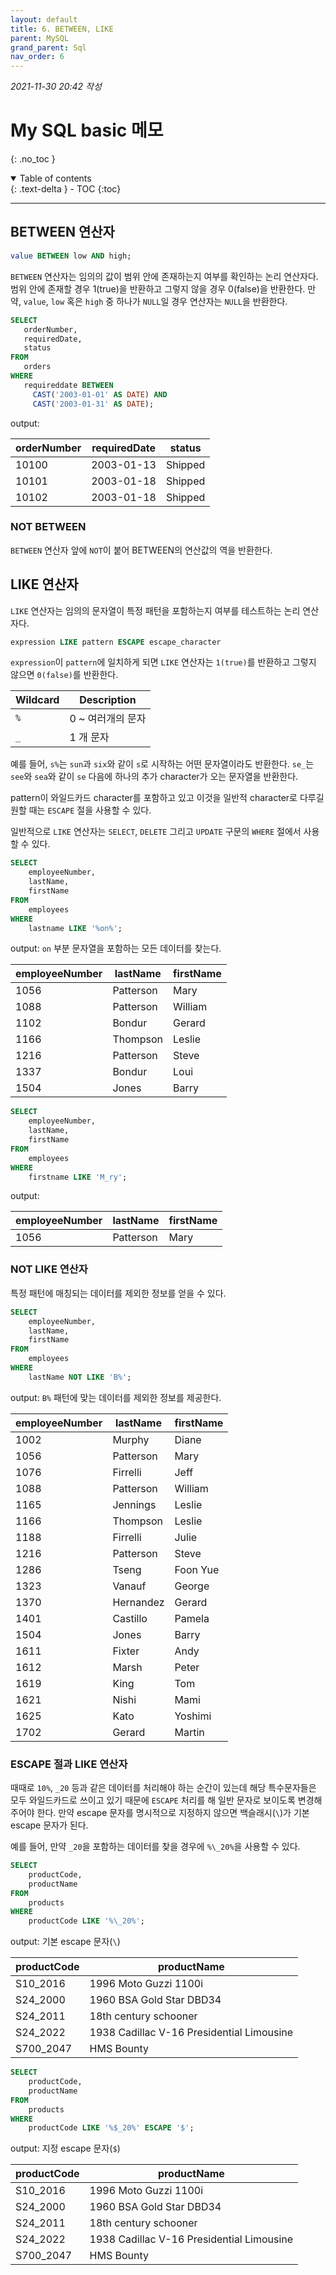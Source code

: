 ```yaml
---
layout: default
title: 6. BETWEEN, LIKE
parent: MySQL
grand_parent: Sql
nav_order: 6
---
```


*2021-11-30 20:42 작성*

# My SQL basic 메모
{: .no_toc }

<details open markdown="block">
  <summary>
    Table of contents
  </summary>
  {: .text-delta }
- TOC
{:toc}
</details>

---

## BETWEEN 연산자

~~~~sql
value BETWEEN low AND high;
~~~~

`BETWEEN` 연산자는 임의의 값이 범위 안에 존재하는지 여부를 확인하는 논리 연산자다. 범위 안에 존재할 경우 1(true)을 반환하고 그렇지 않을 경우 0(false)을 반환한다. 만약, `value`, `low` 혹은 `high` 중 하나가 `NULL`일 경우 연산자는 `NULL`을 반환한다.

~~~~sql
SELECT 
   orderNumber,
   requiredDate,
   status
FROM 
   orders
WHERE 
   requireddate BETWEEN 
     CAST('2003-01-01' AS DATE) AND 
     CAST('2003-01-31' AS DATE);
~~~~

output:

| orderNumber | requiredDate | status  |
|-------------|--------------|---------|
|       10100 | 2003-01-13   | Shipped |
|       10101 | 2003-01-18   | Shipped |
|       10102 | 2003-01-18   | Shipped |

### NOT BETWEEN

`BETWEEN` 연산자 앞에 `NOT`이 붙어 BETWEEN의 연산값의 역을 반환한다.

## LIKE 연산자

`LIKE` 연산자는 임의의 문자열이 특정 패턴을 포함하는지 여부를 테스트하는 논리 연산자다.

~~~~sql
expression LIKE pattern ESCAPE escape_character
~~~~

`expression`이 `pattern`에 일치하게 되면 `LIKE` 연산자는 `1(true)`를 반환하고 그렇지 않으면 `0(false)`를 반환한다.

| Wildcard | Description      |
|----------|------------------|
| `%`      | 0 ~ 여러개의 문자 |
| `_`      | 1 개 문자        |

예를 들어, `s%`는 `sun`과 `six`와 같이 `s`로 시작하는 어떤 문자열이라도 반환한다. `se_`는 `see`와 `sea`와 같이 `se` 다음에 하나의 추가 character가 오는 문자열을 반환한다. 

pattern이 와일드카드 character를 포함하고 있고 이것을 일반적 character로 다루길 원할 때는 `ESCAPE` 절을 사용할 수 있다.

일반적으로 `LIKE` 연산자는 `SELECT`, `DELETE` 그리고 `UPDATE` 구문의 `WHERE` 절에서 사용할 수 있다.

~~~~sql
SELECT 
    employeeNumber, 
    lastName, 
    firstName
FROM
    employees
WHERE
    lastname LIKE '%on%';
~~~~

output: `on` 부분 문자열을 포함하는 모든 데이터를 찾는다.

| employeeNumber | lastName  | firstName |
|----------------|-----------|-----------|
|           1056 | Patterson | Mary      |
|           1088 | Patterson | William   |
|           1102 | Bondur    | Gerard    |
|           1166 | Thompson  | Leslie    |
|           1216 | Patterson | Steve     |
|           1337 | Bondur    | Loui      |
|           1504 | Jones     | Barry     |

~~~~sql
SELECT 
    employeeNumber, 
    lastName, 
    firstName
FROM
    employees
WHERE
    firstname LIKE 'M_ry';
~~~~

output:

| employeeNumber | lastName  | firstName |
|----------------|-----------|-----------|
|           1056 | Patterson | Mary      |

### NOT LIKE 연산자

특정 패턴에 매칭되는 데이터를 제외한 정보를 얻을 수 있다.

~~~~sql
SELECT 
    employeeNumber, 
    lastName, 
    firstName
FROM
    employees
WHERE
    lastName NOT LIKE 'B%';
~~~~

output: `B%` 패턴에 맞는 데이터를 제외한 정보를 제공한다.

| employeeNumber | lastName  | firstName |
|----------------|-----------|-----------|
|           1002 | Murphy    | Diane     |
|           1056 | Patterson | Mary      |
|           1076 | Firrelli  | Jeff      |
|           1088 | Patterson | William   |
|           1165 | Jennings  | Leslie    |
|           1166 | Thompson  | Leslie    |
|           1188 | Firrelli  | Julie     |
|           1216 | Patterson | Steve     |
|           1286 | Tseng     | Foon Yue  |
|           1323 | Vanauf    | George    |
|           1370 | Hernandez | Gerard    |
|           1401 | Castillo  | Pamela    |
|           1504 | Jones     | Barry     |
|           1611 | Fixter    | Andy      |
|           1612 | Marsh     | Peter     |
|           1619 | King      | Tom       |
|           1621 | Nishi     | Mami      |
|           1625 | Kato      | Yoshimi   |
|           1702 | Gerard    | Martin    |

### ESCAPE 절과 LIKE 연산자

때때로 `10%`, `_20` 등과 같은 데이터를 처리해야 하는 순간이 있는데 해당 특수문자들은 모두 와일드카드로 쓰이고 있기 때문에 `ESCAPE` 처리를 해 일반 문자로 보이도록 변경해주어야 한다. 만약 escape 문자를 명시적으로 지정하지 않으면 백슬래시(`\`)가 기본 escape 문자가 된다.

예를 들어, 만약 `_20`을 포함하는 데이터를 찾을 경우에 `%\_20%`을 사용할 수 있다.

~~~~sql
SELECT 
    productCode, 
    productName
FROM
    products
WHERE
    productCode LIKE '%\_20%';
~~~~

output: 기본 escape 문자(`\`)

| productCode | productName                               |
|-------------|-------------------------------------------|
| S10_2016    | 1996 Moto Guzzi 1100i                     |
| S24_2000    | 1960 BSA Gold Star DBD34                  |
| S24_2011    | 18th century schooner                     |
| S24_2022    | 1938 Cadillac V-16 Presidential Limousine |
| S700_2047   | HMS Bounty                                |

~~~~sql
SELECT 
    productCode, 
    productName
FROM
    products
WHERE
    productCode LIKE '%$_20%' ESCAPE '$';
~~~~

output: 지정 escape 문자(`$`)

| productCode | productName                               |
|-------------|-------------------------------------------|
| S10_2016    | 1996 Moto Guzzi 1100i                     |
| S24_2000    | 1960 BSA Gold Star DBD34                  |
| S24_2011    | 18th century schooner                     |
| S24_2022    | 1938 Cadillac V-16 Presidential Limousine |
| S700_2047   | HMS Bounty                                |